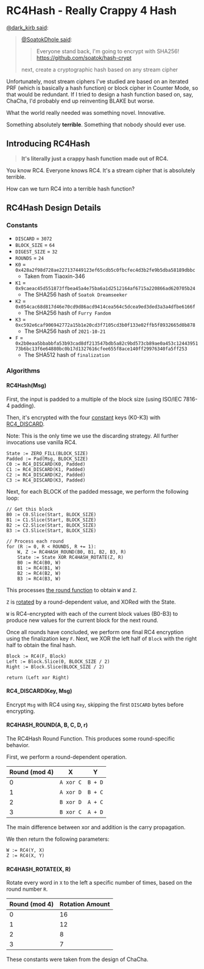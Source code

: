 # RC4Hash - Really Crappy 4 Hash

[@dark_kirb said](https://twitter.com/dark_kirb/status/1450827935716417539):
> [@SoatokDhole said](https://twitter.com/SoatokDhole/status/1450826316077535237):
> > Everyone stand back, I'm going to encrypt with SHA256!
> > https://github.com/soatok/hash-crypt
> 
> next, create a cryptographic hash based on any stream cipher

Unfortunately, most stream ciphers I've studied are based on an iterated PRF (which
is basically a hash function) or block cipher in Counter Mode, so that would be 
redundant. If I tried to design a hash function based on, say, ChaCha, I'd probably
end up reinventing BLAKE but worse.

What the world really needed was something novel. Innovative.

Something absolutely **terrible**. Something that nobody should ever use.

## Introducing RC4Hash

> **It's literally just a crappy hash function made out of RC4.**

You know RC4. Everyone knows RC4. It's a stream cipher that is absolutely terrible.

How can we turn RC4 into a terrible hash function?

## RC4Hash Design Details

### Constants

* `DISCARD` = `3072`
* `BLOCK_SIZE` = `64`
* `DIGEST_SIZE` = `32`
* `ROUNDS` = `24`
* `K0` = `0x428a2f98d728ae227137449123ef65cdb5c0fbcfec4d3b2fe9b5dba58189dbbc`
  * Taken from Tiaoxin-346 
* `K1` = `0x9caeac45d551873ffbea45a4e75ba6a1d2512164af6715a220866ad620705b24`
  * The SHA256 hash of `Soatok Dreamseeker` 
* `K2` = `0x054cac68d817d46e70cd9d86acd9414cea564c5dcea9ed3ded3a3a4dfbe6166f`
  * The SHA256 hash of `Furry Fandom` 
* `K3` = `0xc592e6caf906942772a15b1e20cd3f7105cd3b0f133e02ffb5f8932665d0b878`
  * The SHA256 hash of `2021-10-21` 
* `F` = `0x2b0eaa5bbabbfa53b93cad8df213547bdb5a82c9bd573cb89ae0a453c1244395173b6bc13f6e64880bc0b17d1327616cfee655f8ace140ff29976340fa5ff253`
  * The SHA512 hash of `finalization` 

### Algorithms

#### RC4Hash(Msg)

First, the input is padded to a multiple of the block size (using ISO/IEC 7816-4 padding).

Then, it's encrypted with the four [constant](#constants) keys (K0-K3) with
[RC4_DISCARD](#rc4_discardkey-msg).

Note: This is the only time we use the discarding strategy. All further invocations use vanilla RC4.

```
State := ZERO_FILL(BLOCK_SIZE)
Padded := Pad(Msg, BLOCK_SIZE)
C0 := RC4_DISCARD(K0, Padded)
C1 := RC4_DISCARD(K1, Padded)
C2 := RC4_DISCARD(K2, Padded)
C3 := RC4_DISCARD(K3, Padded)
```

Next, for each BLOCK of the padded message, we perform the following loop:

```
// Get this block
B0 := C0.Slice(Start, BLOCK_SIZE)
B1 := C1.Slice(Start, BLOCK_SIZE)
B2 := C2.Slice(Start, BLOCK_SIZE)
B3 := C3.Slice(Start, BLOCK_SIZE)

// Process each round
for (R := 0, R < ROUNDS, R += 1):
    W, Z := RC4HASH_ROUND(B0, B1, B2, B3, R)
    State := State XOR RC4HASH_ROTATE(Z, R)
    B0 := RC4(B0, W)
    B1 := RC4(B1, W)
    B2 := RC4(B2, W)
    B3 := RC4(B3, W)
```

This processes [the round function](#rc4hash_rounda-b-c-d-r) to obtain `W` and `Z`.

`Z` is [rotated](#rc4hash_rotatex-r) by a round-dependent value, and XORed with
the State.

`W` is RC4-encrypted with each of the current block values (B0-B3) to produce new values
for the current block for the next round.

Once all rounds have concluded, we perform one final RC4 encryption using the finalization
key `F`. Next, we XOR the left half of `Block` with the right half to obtain the final hash.

```
Block := RC4(F, Block)
Left := Block.Slice(0, BLOCK_SIZE / 2)
Right := Block.Slice(BLOCK_SIZE / 2)

return (Left xor Right)
```

#### RC4_DISCARD(Key, Msg)

Encrypt `Msg` with RC4 using `Key`, skipping the first `DISCARD` bytes before encrypting.

#### RC4HASH_ROUND(A, B, C, D, r)

The RC4Hash Round Function. This produces some round-specific behavior.

First, we perform a round-dependent operation.

| Round (mod 4) | X | Y |
|---|---|---|
| 0 | `A xor C` | `B + D` |
| 1 | `A xor D` | `B + C` |
| 2 | `B xor D` | `A + C` |
| 3 | `B xor C` | `A + D` |

The main difference between xor and addition is the carry propagation.

We then return the following parameters:

```
W := RC4(Y, X)
Z := RC4(X, Y)
```

#### RC4HASH_ROTATE(X, R)

Rotate every word in `X` to the left a specific number of times, based on the round number `R`.

| Round (mod 4) | Rotation Amount |
|---|---|
| 0 | 16 |
| 1 | 12 |
| 2 | 8 |
| 3 | 7 |

These constants were taken from the design of ChaCha.

